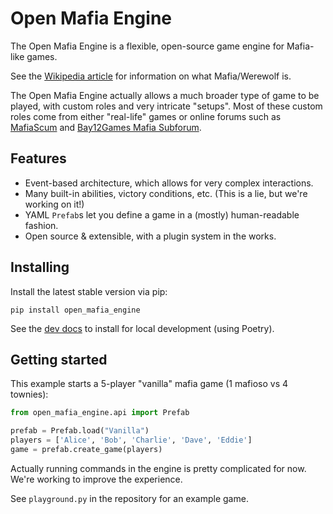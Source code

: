 # Open Mafia Engine

The Open Mafia Engine is a flexible, open-source game engine for Mafia-like games.

See the [Wikipedia article](https://en.wikipedia.org/wiki/Mafia_%28party_game%29)
for information on what Mafia/Werewolf is.

The Open Mafia Engine actually allows a much broader type of game to be played,
with custom roles and very intricate "setups". Most of these custom roles come
from either "real-life" games or online forums such as
[MafiaScum](https://wiki.mafiascum.net/index.php?title=Main_Page) and
[Bay12Games Mafia Subforum](http://www.bay12forums.com/smf/index.php?board=20.0).

## Features

- Event-based architecture, which allows for very complex interactions.
- Many built-in abilities, victory conditions, etc.
  (This is a lie, but we're working on it!)
- YAML `Prefab`s let you define a game in a (mostly) human-readable fashion.
- Open source & extensible, with a plugin system in the works.

## Installing

Install the latest stable version via pip:

`pip install open_mafia_engine`

See the [dev docs](development/installing_dev.md) to install for local
development (using Poetry).

## Getting started

This example starts a 5-player "vanilla" mafia game (1 mafioso vs 4 townies):

```python
from open_mafia_engine.api import Prefab

prefab = Prefab.load("Vanilla")
players = ['Alice', 'Bob', 'Charlie', 'Dave', 'Eddie']
game = prefab.create_game(players)
```

Actually running commands in the engine is pretty complicated for now.
We're working to improve the experience.

See `playground.py` in the repository for an example game.
